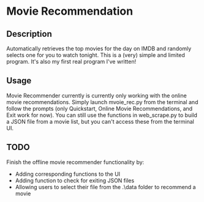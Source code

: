 # Movie Recommendation

## Description
Automatically retrieves the top movies for the day on IMDB and randomly selects one for you to watch tonight. 
This is a (very) simple and limited program. It's also my first real program I've written!

## Usage
Movie Recommender currently is currently only working with the online movie recommendations. Simply launch mvoie_rec.py from the terminal and follow the prompts (only Quickstart, Online Movie Recommendations, and Exit work for now). 
You can still use the functions in web_scrape.py to build a JSON file from a movie list, but you can't access these from the terminal UI. 

## TODO
Finish the offline movie recommender functionality by:
- Adding corresponding functions to the UI
- Adding function to check for exiting JSON files 
- Allowing users to select their file from the .\data folder to recommend a movie
